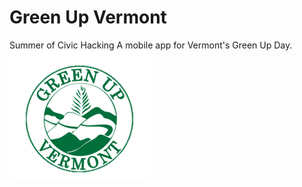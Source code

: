 # Green Up Vermont
Summer of Civic Hacking
A mobile app for Vermont's Green Up Day.
![Alt](/assets/GreenupVermontlogo.png "Green Up Vermont Logo")

  


